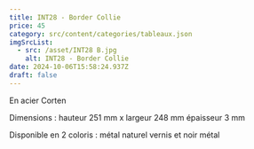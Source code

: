 ```yaml
---
title: INT28 - Border Collie
price: 45
category: src/content/categories/tableaux.json
imgSrcList:
  - src: /asset/INT28 B.jpg
    alt: INT28 - Border Collie
date: 2024-10-06T15:58:24.937Z
draft: false
---
```


En acier Corten

Dimensions : hauteur  251 mm x largeur 248 mm   épaisseur 3 mm

Disponible en 2 coloris : métal naturel vernis et noir métal
